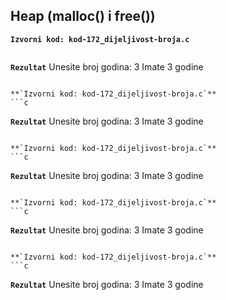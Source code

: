 
<div style="page-break-after: always;"></div>

## Heap (malloc() i free())


**`Izvorni kod: kod-172_dijeljivost-broja.c`**
```c

```

**`Rezultat`**
Unesite broj godina: 
3
Imate 3 godine
```

**`Izvorni kod: kod-172_dijeljivost-broja.c`**
```c

```

**`Rezultat`**
Unesite broj godina: 
3
Imate 3 godine
```

**`Izvorni kod: kod-172_dijeljivost-broja.c`**
```c

```

**`Rezultat`**
Unesite broj godina: 
3
Imate 3 godine
```

**`Izvorni kod: kod-172_dijeljivost-broja.c`**
```c

```

**`Rezultat`**
Unesite broj godina: 
3
Imate 3 godine
```

**`Izvorni kod: kod-172_dijeljivost-broja.c`**
```c

```

**`Rezultat`**
Unesite broj godina: 
3
Imate 3 godine
```
